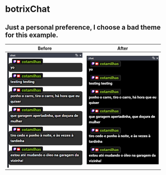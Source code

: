 # botrixChat

## Just a personal preference, I choose a bad theme for this example.

| Before | After |
|-------|--------|
| ![Before](./before.png) | ![After](./after.png) |

